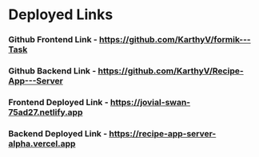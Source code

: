 # Deployed Links

### Github Frontend Link - https://github.com/KarthyV/formik---Task
### Github Backend Link - https://github.com/KarthyV/Recipe-App---Server
### Frontend Deployed Link - https://jovial-swan-75ad27.netlify.app
### Backend Deployed Link - https://recipe-app-server-alpha.vercel.app
